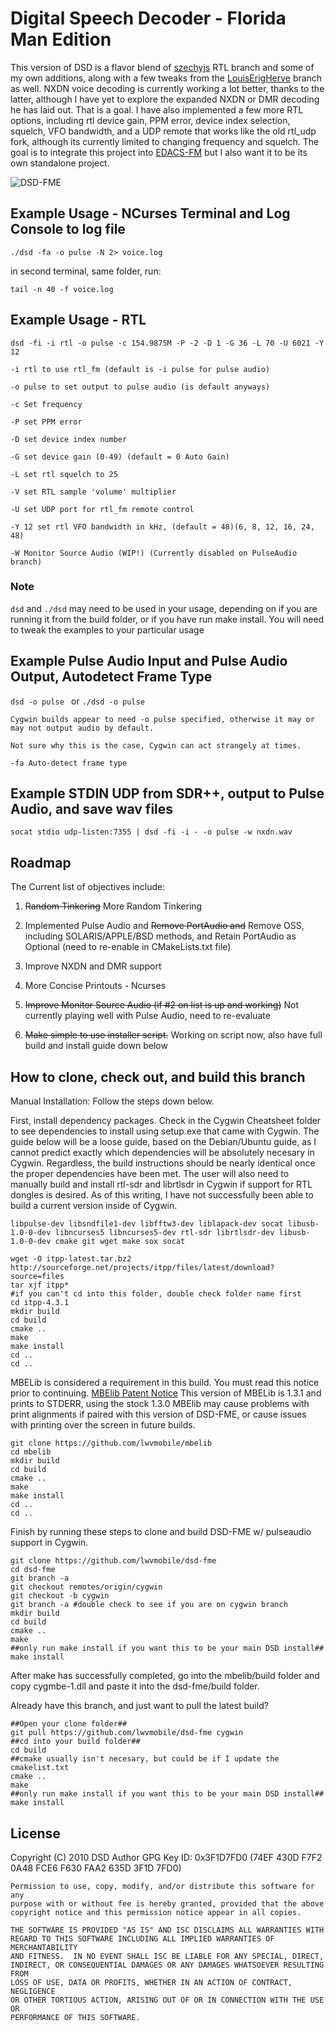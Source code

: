 # Digital Speech Decoder - Florida Man Edition
This version of DSD is a flavor blend of [szechyjs](https://github.com/szechyjs/dsd "szechyjs") RTL branch and some of my own additions, along with a few tweaks from the [LouisErigHerve](https://github.com/LouisErigHerve/dsd "LouisErigHerve") branch as well. NXDN voice decoding is currently working a lot better, thanks to the latter, although I have yet to explore the expanded NXDN or DMR decoding he has laid out. That is a goal. I have also implemented a few more RTL options, including rtl device gain, PPM error, device index selection, squelch, VFO bandwidth, and a UDP remote that works like the old rtl_udp fork, although its currently limited to changing frequency and squelch. The goal is to integrate this project into [EDACS-FM](https://github.com/lwvmobile/edacs-fm "EDACS-FM") but I also want it to be its own standalone project. 

![DSD-FME](https://github.com/lwvmobile/dsd-fme/blob/cygwin/dsd-fme.png)

## Example Usage - NCurses Terminal and Log Console to log file
`./dsd -fa -o pulse -N 2> voice.log`

in second terminal, same folder, run:

`tail -n 40 -f voice.log`

## Example Usage - RTL
`dsd -fi -i rtl -o pulse -c 154.9875M -P -2 -D 1 -G 36 -L 70 -U 6021 -Y 12`

```
-i rtl to use rtl_fm (default is -i pulse for pulse audio)

-o pulse to set output to pulse audio (is default anyways)

-c Set frequency

-P set PPM error

-D set device index number

-G set device gain (0-49) (default = 0 Auto Gain)

-L set rtl squelch to 25

-V set RTL sample 'volume' multiplier

-U set UDP port for rtl_fm remote control

-Y 12 set rtl VFO bandwidth in kHz, (default = 48)(6, 8, 12, 16, 24, 48)

-W Monitor Source Audio (WIP!) (Currently disabled on PulseAudio branch)
```

### Note

`dsd` and `./dsd` may need to be used in your usage, depending on if you are running it from the build folder, or if you have run make install. You will need to tweak the examples to your particular usage


## Example Pulse Audio Input and Pulse Audio Output, Autodetect Frame Type
`dsd -o pulse ` or `./dsd -o pulse`
```
Cygwin builds appear to need -o pulse specified, otherwise it may or may not output audio by default.

Not sure why this is the case, Cygwin can act strangely at times.

-fa Auto-detect frame type
```
## Example STDIN UDP from SDR++, output to Pulse Audio, and save wav files
`socat stdio udp-listen:7355 | dsd -fi -i - -o pulse -w nxdn.wav`

## Roadmap
The Current list of objectives include:

1. ~~Random Tinkering~~ More Random Tinkering

2. Implemented Pulse Audio and ~~Remove PortAudio and~~ Remove OSS, including SOLARIS/APPLE/BSD methods, and Retain PortAudio as Optional (need to re-enable in CMakeLists.txt file)

3. Improve NXDN and DMR support 

4. More Concise Printouts - Ncurses

5. ~~Improve Monitor Source Audio (if #2 on list is up and working)~~ Not currently playing well with Pulse Audio, need to re-evaluate

6. ~~Make simple to use installer script.~~ Working on script now, also have full build and install guide down below

## How to clone, check out, and build this branch

Manual Installation: Follow the steps down below.

First, install dependency packages. Check in the Cygwin Cheatsheet folder to see dependencies to install using setup.exe that came with Cygwin.  The guide below will be a loose guide, based on the Debian/Ubuntu guide, as I cannot predict exactly which dependencies will be absolutely necesary in Cygwin. Regardless, the build instructions should be nearly identical once the proper dependencies have been met. The user will also need to manually build and install rtl-sdr and librtlsdr in Cygwin if support for RTL dongles is desired. As of this writing, I have not successfully been able to build a current version inside of Cygwin.

```
libpulse-dev libsndfile1-dev libfftw3-dev liblapack-dev socat libusb-1.0-0-dev libncurses5 libncurses5-dev rtl-sdr librtlsdr-dev libusb-1.0-0-dev cmake git wget make sox socat

wget -O itpp-latest.tar.bz2 http://sourceforge.net/projects/itpp/files/latest/download?source=files
tar xjf itpp*
#if you can't cd into this folder, double check folder name first
cd itpp-4.3.1 
mkdir build
cd build
cmake ..
make 
make install
cd ..
cd ..
```

MBELib is considered a requirement in this build. You must read this notice prior to continuing. [MBElib Patent Notice](https://github.com/lwvmobile/mbelib#readme "MBElib Patent Notice") This version of MBELib is 1.3.1 and prints to STDERR, using the stock 1.3.0 MBElib may cause problems with print alignments if paired with this version of DSD-FME, or cause issues with printing over the screen in future builds.

```
git clone https://github.com/lwvmobile/mbelib
cd mbelib
mkdir build
cd build
cmake ..
make
make install
cd ..
cd ..
```

Finish by running these steps to clone and build DSD-FME w/ pulseaudio support in Cygwin.

```
git clone https://github.com/lwvmobile/dsd-fme
cd dsd-fme
git branch -a
git checkout remotes/origin/cygwin
git checkout -b cygwin
git branch -a #double check to see if you are on cygwin branch
mkdir build
cd build
cmake ..
make 
##only run make install if you want this to be your main DSD install##
make install

```
After make has successfully completed, go into the mbelib/build folder and copy cygmbe-1.dll and paste it into the dsd-fme/build folder.

Already have this branch, and just want to pull the latest build?

```
##Open your clone folder##
git pull https://github.com/lwvmobile/dsd-fme cygwin
##cd into your build folder##
cd build
##cmake usually isn't necesary, but could be if I update the cmakelist.txt
cmake ..
make 
##only run make install if you want this to be your main DSD install##
make install
```

## License
Copyright (C) 2010 DSD Author
GPG Key ID: 0x3F1D7FD0 (74EF 430D F7F2 0A48 FCE6  F630 FAA2 635D 3F1D 7FD0)

    Permission to use, copy, modify, and/or distribute this software for any
    purpose with or without fee is hereby granted, provided that the above
    copyright notice and this permission notice appear in all copies.

    THE SOFTWARE IS PROVIDED "AS IS" AND ISC DISCLAIMS ALL WARRANTIES WITH
    REGARD TO THIS SOFTWARE INCLUDING ALL IMPLIED WARRANTIES OF MERCHANTABILITY
    AND FITNESS.  IN NO EVENT SHALL ISC BE LIABLE FOR ANY SPECIAL, DIRECT,
    INDIRECT, OR CONSEQUENTIAL DAMAGES OR ANY DAMAGES WHATSOEVER RESULTING FROM
    LOSS OF USE, DATA OR PROFITS, WHETHER IN AN ACTION OF CONTRACT, NEGLIGENCE
    OR OTHER TORTIOUS ACTION, ARISING OUT OF OR IN CONNECTION WITH THE USE OR
    PERFORMANCE OF THIS SOFTWARE.
    
   
